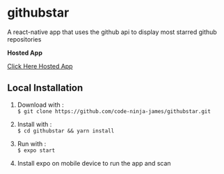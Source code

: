 # githubstar
A react-native app that uses the github api to display most starred github repositories

**Hosted App**

 [Click Here Hosted App](https://expo.io/@acrobat/twende-github)

**Local Installation**
---

1. Download with :<br/>
     `$ git clone https://github.com/code-ninja-james/githubstar.git `

2. Install with  :<br/>
`$ cd githubstar && yarn install `

3. Run with  :<br/>
   `$ expo start `
 
4. Install expo on mobile device to run the app and scan

